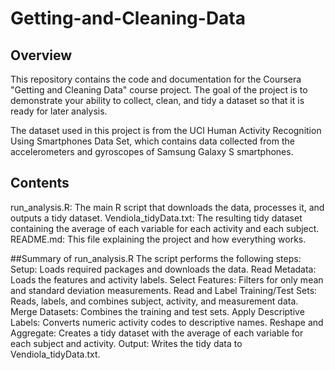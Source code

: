 # Getting-and-Cleaning-Data
## Overview
This repository contains the code and documentation for the Coursera "Getting and Cleaning Data" course project. The goal of the project is to demonstrate your ability to collect, clean, and tidy a dataset so that it is ready for later analysis.

The dataset used in this project is from the UCI Human Activity Recognition Using Smartphones Data Set, which contains data collected from the accelerometers and gyroscopes of Samsung Galaxy S smartphones.

## Contents
run_analysis.R: The main R script that downloads the data, processes it, and outputs a tidy dataset.
Vendiola_tidyData.txt: The resulting tidy dataset containing the average of each variable for each activity and each subject.
README.md: This file explaining the project and how everything works.

##Summary of run_analysis.R
The script performs the following steps:
Setup: Loads required packages and downloads the data.
Read Metadata: Loads the features and activity labels.
Select Features: Filters for only mean and standard deviation measurements.
Read and Label Training/Test Sets: Reads, labels, and combines subject, activity, and measurement data.
Merge Datasets: Combines the training and test sets.
Apply Descriptive Labels: Converts numeric activity codes to descriptive names.
Reshape and Aggregate: Creates a tidy dataset with the average of each variable for each subject and activity.
Output: Writes the tidy data to Vendiola_tidyData.txt.
